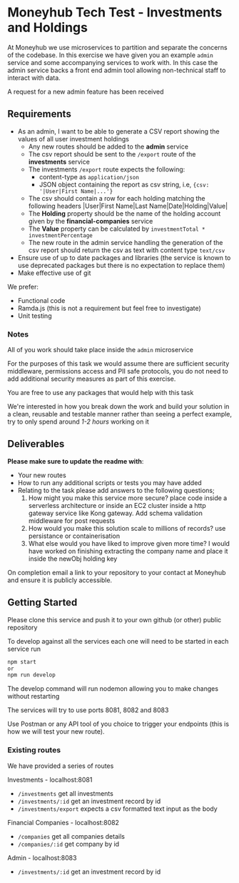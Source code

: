 # Moneyhub Tech Test - Investments and Holdings

At Moneyhub we use microservices to partition and separate the concerns of the codebase. In this exercise we have given you an example `admin` service and some accompanying services to work with. In this case the admin service backs a front end admin tool allowing non-technical staff to interact with data.

A request for a new admin feature has been received

## Requirements

- As an admin, I want to be able to generate a CSV report showing the values of all user investment holdings
    - Any new routes should be added to the **admin** service
    - The csv report should be sent to the `/export` route of the **investments** service
    - The investments `/export` route expects the following:
        - content-type as `application/json`
        - JSON object containing the report as csv string, i.e, `{csv: '|User|First Name|...'}`
    - The csv should contain a row for each holding matching the following headers
    |User|First Name|Last Name|Date|Holding|Value|
    - The **Holding** property should be the name of the holding account given by the **financial-companies** service
    - The **Value** property can be calculated by `investmentTotal * investmentPercentage`
    - The new route in the admin service handling the generation of the csv report should return the csv as text with content type `text/csv`
- Ensure use of up to date packages and libraries (the service is known to use deprecated packages but there is no expectation to replace them)
- Make effective use of git

We prefer:
- Functional code
- Ramda.js (this is not a requirement but feel free to investigate)
- Unit testing

### Notes
All of you work should take place inside the `admin` microservice

For the purposes of this task we would assume there are sufficient security middleware, permissions access and PII safe protocols, you do not need to add additional security measures as part of this exercise.

You are free to use any packages that would help with this task

We're interested in how you break down the work and build your solution in a clean, reusable and testable manner rather than seeing a perfect example, try to only spend around *1-2 hours* working on it

## Deliverables
**Please make sure to update the readme with**:

- Your new routes
- How to run any additional scripts or tests you may have added
- Relating to the task please add answers to the following questions;
    1. How might you make this service more secure? place code inside a serverless architecture or inside an EC2 cluster inside a http gateway service like Kong gateway. Add schema validation middleware for post requests
    2. How would you make this solution scale to millions of records? use persistance or containerisation
    3. What else would you have liked to improve given more time? I would have worked on finishing extracting the company name and place it inside the newObj holding key


On completion email a link to your repository to your contact at Moneyhub and ensure it is publicly accessible.

## Getting Started

Please clone this service and push it to your own github (or other) public repository

To develop against all the services each one will need to be started in each service run

```bash
npm start
or
npm run develop
```

The develop command will run nodemon allowing you to make changes without restarting

The services will try to use ports 8081, 8082 and 8083

Use Postman or any API tool of you choice to trigger your endpoints (this is how we will test your new route).

### Existing routes
We have provided a series of routes

Investments - localhost:8081
- `/investments` get all investments
- `/investments/:id` get an investment record by id
- `/investments/export` expects a csv formatted text input as the body

Financial Companies - localhost:8082
- `/companies` get all companies details
- `/companies/:id` get company by id

Admin - localhost:8083
- `/investments/:id` get an investment record by id
